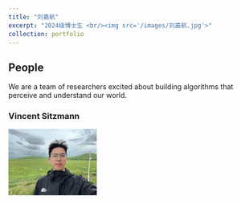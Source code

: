 ```yaml
---
title: "刘嘉航"
excerpt: "2024级博士生 <br/><img src='/images/刘嘉航.jpg'>"
collection: portfolio
---
```


## People

We are a team of researchers excited about building algorithms that perceive and understand our world.

### Vincent Sitzmann
![Vincent Sitzmann](/images/刘嘉航.jpg)
